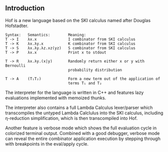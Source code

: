 ## Introduction

Hof is a new language based on the SKI calculus named after Douglas Hofstadter.

    Syntax:   Semantics:        Meaning:
    T -> I    λx.x              I combinator from SKI calculus
    T -> K    λx.λy.x           K combinator from SKI calculus
    T -> S    λx.λy.λz.xz(yz)   S combinator from SKI calculus
    T -> P    λx.x              Print x to stdout

    T -> R    λx.λy.(x|y)       Randomly return either x or y with Bernoulli
                                probability distribution

    T -> A    (T₁T₂)            Form a new term out of the application of
                                terms T₁ and T₂

The interpreter for the language is written in C++ and features lazy evaluations
implemented with memoized thunks.

The interpreter also contains a full Lambda Calculus lexer/parser which
transcompiles the untyped Lambda Calclulus into the SKI calculus, including
η-reduction simplification, which is then transcompiled into Hof.

Another feature is verbose mode which shows the full evaluation cycle in
colorized terminal output.  Combined with a good debugger, verbose mode can
reveal the entire combinator application execution by stepping through with
breakpoints in the eval/apply cycle.
